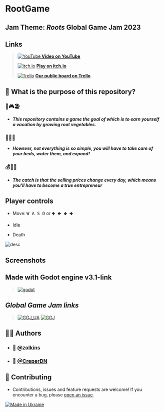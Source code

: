 

# RootGame


## **Jam Theme: *Roots* Global Game Jam 2023**


## Links

>[![YouTube](https://www.youtube.com/s/desktop/932eb6a8/img/favicon_48x48.png)](https://www.youtube.com/watch?v=4BDzRE_Zzuo&t=13s)**[ Video on YouTube](https://www.youtube.com/watch?v=4BDzRE_Zzuo&t=13s)**
>
>[![itch.io](https://itch.io/favicon.ico)](https://zolkins.itch.io/rootsgame) [**Play on itch.io**](https://zolkins.itch.io/rootsgame)
>
>[![Trello](https://a.trellocdn.com/prgb/assets/f8e8c2501855c363a6bf.png)](https://trello.com/b/biV4kgVa/ggjambestteam) **[Our public board on Trello](https://trello.com/b/biV4kgVa/ggjambestteam)**

## 🤔 What is the purpose of this repository?

### 🥕🎮🏖️

- ***This repository contains a game the goal of which is to earn yourself a vacation by growing root vegetables.*** 

### 🌱💦😅

- ***However, not everything is so simple, you will have to take care of your beds, water them, and expand!*** 

### 💰💼🚣

- ***The catch is that the selling prices change every day, which means you'll have to become a true entrepreneur***

##  Player controls

- Move: <kbd>W A S D</kbd> or  <kbd>🢁 🢀 🢃 🢂</kbd> 


- Idle


- Death

![desc](url)

## Screenshots


##  Made with Godot engine v3.1-link
>[![godot](https://upload.wikimedia.org/wikipedia/commons/thumb/5/5a/Godot_logo.svg/1280px-Godot_logo.svg.png)](https://github.com/godotengine/godot)

## *Global Game Jam links*
> [![GGJ_UA](https://blogger.googleusercontent.com/img/a/AVvXsEj7yYOgbZHzKeWymlhZjrMKQho2Obum-Gp2E2GX2aP8WtRO39MnZNlizljjLYpEXHd2CI4mDOQE2uX9btllKuehVPkhhu8KhZv57Q5mj4YQTDCChKrPWjbtCz1CRb0pV13AAAO5LACG3NIfnNKe2nXb4nTxxf0Jaq2rA-OKt_tq-S4ms7PvqdZImcS4vg=s1000)](http://www.ggj.org.ua/)
> [![GGJ](https://globalgamejam.org/sites/default/files/styles/media_responsive_widest/public/field_featured_content_image/logo-300-transparent_0.png?itok=ga6Ygu9J&timestamp=1544121794)](https://globalgamejam.org/) 


## 👨‍💻 Authors
- ### 👤 [@zolkins](https://github.com/zolkins)
- ### 👤 [@CreperDN](https://github.com/CreperDN)

##  🤝 Contributing
- Contributions, issues and feature requests are welcome!
If you encounter a bug, please [open an issue](https://github.com/zolkins/RootGame/issues/new).

[![Made in Ukraine](https://i.imgur.com/WNuB6C0.png)](https://u24.gov.ua/)
